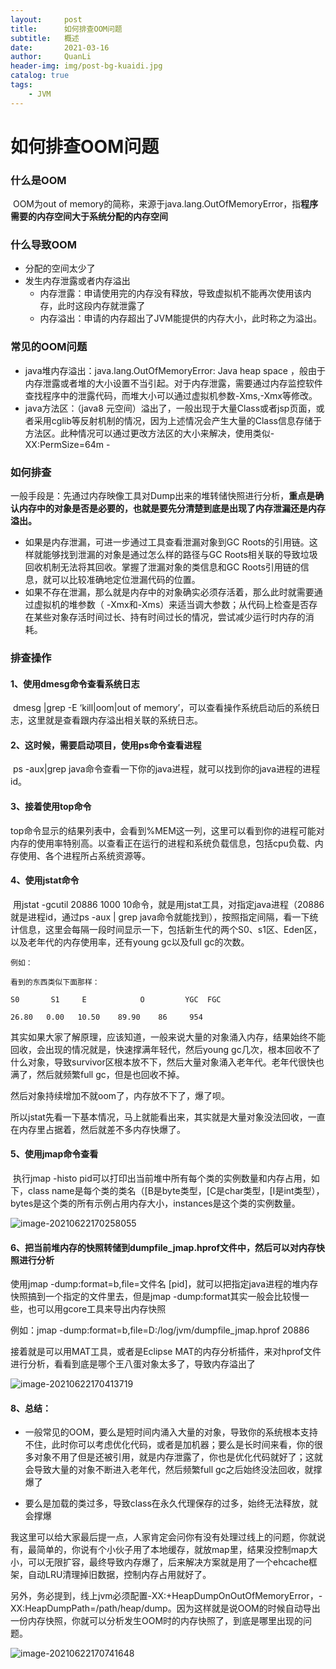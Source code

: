 ```yaml
---
layout:     post
title:      如何排查OOM问题
subtitle:   概述
date:       2021-03-16
author:     QuanLi
header-img: img/post-bg-kuaidi.jpg
catalog: true
tags:
    - JVM
---
```


# 如何排查OOM问题

### 什么是OOM

​	OOM为out of memory的简称，来源于java.lang.OutOfMemoryError，指**程序需要的内存空间大于系统分配的内存空间**

### 什么导致OOM

- 分配的空间太少了
- 发生内存泄露或者内存溢出
  - 内存泄露：申请使用完的内存没有释放，导致虚拟机不能再次使用该内存，此时这段内存就泄露了
  - 内存溢出：申请的内存超出了JVM能提供的内存大小，此时称之为溢出。

### 常见的OOM问题

- java堆内存溢出：java.lang.OutOfMemoryError: Java heap space ，般由于内存泄露或者堆的大小设置不当引起。对于内存泄露，需要通过内存监控软件查找程序中的泄露代码，而堆大小可以通过虚拟机参数-Xms,-Xmx等修改。
- java方法区：（java8 元空间）溢出了，一般出现于大量Class或者jsp页面，或者采用cglib等反射机制的情况，因为上述情况会产生大量的Class信息存储于方法区。此种情况可以通过更改方法区的大小来解决，使用类似-XX:PermSize=64m -

### 如何排查

一般手段是：先通过内存映像工具对Dump出来的堆转储快照进行分析，**重点是确认内存中的对象是否是必要的，也就是要先分清楚到底是出现了内存泄漏还是内存溢出。**

- 如果是内存泄漏，可进一步通过工具查看泄漏对象到GC Roots的引用链。这样就能够找到泄漏的对象是通过怎么样的路径与GC Roots相关联的导致垃圾回收机制无法将其回收。掌握了泄漏对象的类信息和GC Roots引用链的信息，就可以比较准确地定位泄漏代码的位置。
- 如果不存在泄漏，那么就是内存中的对象确实必须存活着，那么此时就需要通过虚拟机的堆参数（ -Xmx和-Xms）来适当调大参数；从代码上检查是否存在某些对象存活时间过长、持有时间过长的情况，尝试减少运行时内存的消耗。

### 排查操作

#### 1、使用dmesg命令查看系统日志

​	dmesg |grep -E ‘kill|oom|out of memory’，可以查看操作系统启动后的系统日志，这里就是查看跟内存溢出相关联的系统日志。

#### 2、这时候，需要启动项目，使用ps命令查看进程

​	ps -aux|grep java命令查看一下你的java进程，就可以找到你的java进程的进程id。

#### 3、接着使用top命令

​	top命令显示的结果列表中，会看到%MEM这一列，这里可以看到你的进程可能对内存的使用率特别高。以查看正在运行的进程和系统负载信息，包括cpu负载、内存使用、各个进程所占系统资源等。

#### 4、使用jstat命令

​	用jstat -gcutil 20886 1000 10命令，就是用jstat工具，对指定java进程（20886就是进程id，通过ps -aux | grep java命令就能找到），按照指定间隔，看一下统计信息，这里会每隔一段时间显示一下，包括新生代的两个S0、s1区、Eden区，以及老年代的内存使用率，还有young gc以及full gc的次数。

~~~
例如：

看到的东西类似下面那样：

S0       S1     E            O         YGC  FGC

26.80   0.00   10.50    89.90    86     954
~~~

其实如果大家了解原理，应该知道，一般来说大量的对象涌入内存，结果始终不能回收，会出现的情况就是，快速撑满年轻代，然后young gc几次，根本回收不了什么对象，导致survivor区根本放不下，然后大量对象涌入老年代。老年代很快也满了，然后就频繁full gc，但是也回收不掉。

然后对象持续增加不就oom了，内存放不下了，爆了呗。

所以jstat先看一下基本情况，马上就能看出来，其实就是大量对象没法回收，一直在内存里占据着，然后就差不多内存快爆了。

#### 5、使用jmap命令查看

​	执行jmap -histo pid可以打印出当前堆中所有每个类的实例数量和内存占用，如下，class name是每个类的类名（[B是byte类型，[C是char类型，[I是int类型），bytes是这个类的所有示例占用内存大小，instances是这个类的实例数量。

![image-20210622170258055](2021-03-16-如何排查OOM问题.assets/image-20210622170258055.png)

#### **6、把当前堆内存的快照转储到dumpfile_jmap.hprof文件中，然后可以对内存快照进行分析**

使用jmap -dump:format=b,file=文件名 [pid]，就可以把指定java进程的堆内存快照搞到一个指定的文件里去，但是jmap -dump:format其实一般会比较慢一些，也可以用gcore工具来导出内存快照

 

例如：jmap -dump:format=b,file=D:/log/jvm/dumpfile_jmap.hprof 20886

 



接着就是可以用MAT工具，或者是Eclipse MAT的内存分析插件，来对hprof文件进行分析，看看到底是哪个王八蛋对象太多了，导致内存溢出了

 ![image-20210622170413719](2021-03-16-如何排查OOM问题.assets/image-20210622170413719.png)

#### 8、总结：

- 一般常见的OOM，要么是短时间内涌入大量的对象，导致你的系统根本支持不住，此时你可以考虑优化代码，或者是加机器；要么是长时间来看，你的很多对象不用了但是还被引用，就是内存泄露了，你也是优化代码就好了；这就会导致大量的对象不断进入老年代，然后频繁full gc之后始终没法回收，就撑爆了 

- 要么是加载的类过多，导致class在永久代理保存的过多，始终无法释放，就会撑爆

我这里可以给大家最后提一点，人家肯定会问你有没有处理过线上的问题，你就说有，最简单的，你说有个小伙子用了本地缓存，就放map里，结果没控制map大小，可以无限扩容，最终导致内存爆了，后来解决方案就是用了一个ehcache框架，自动LRU清理掉旧数据，控制内存占用就好了。

 

另外，务必提到，线上jvm必须配置-XX:+HeapDumpOnOutOfMemoryError，-XX:HeapDumpPath=/path/heap/dump。因为这样就是说OOM的时候自动导出一份内存快照，你就可以分析发生OOM时的内存快照了，到底是哪里出现的问题。

![image-20210622170741648](2021-03-16-如何排查OOM问题.assets/image-20210622170741648.png)